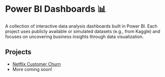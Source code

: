 # Power BI Dashboards 📊

A collection of interactive data analysis dashboards built in Power BI. Each project uses publicly available or simulated datasets (e.g., from Kaggle) and focuses on uncovering business insights through data visualization.

## Projects
- [Netflix Customer Churn](NetflixCustomerChurn/README.md)
- More coming soon!
